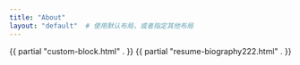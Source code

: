 ```yaml
---
title: "About"
layout: "default"  # 使用默认布局，或者指定其他布局
---
```

{{ partial "custom-block.html" . }}
{{ partial "resume-biography222.html" . }}
